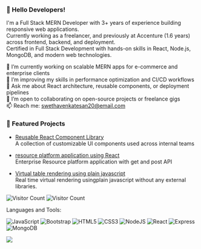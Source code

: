 ### 👋 Hello Developers!

I'm a Full Stack MERN Developer with 3+ years of experience building responsive web applications.  
Currently working as a freelancer, and previously at Accenture (1.6 years) across frontend, backend, and deployment.  
Certified in Full Stack Development with hands-on skills in React, Node.js, MongoDB, and modern web technologies.


🔭 I’m currently working on scalable MERN apps for e-commerce and enterprise clients  
🌱 I’m improving my skills in performance optimization and CI/CD workflows  
💬 Ask me about React architecture, reusable components, or deployment pipelines  
👯 I’m open to collaborating on open-source projects or freelance gigs  
📫 Reach me: swethavenkatesan20@email.com  



### 🚀 Featured Projects

- [Reusable React Component Library](https://github.com/Swethavenkatesan20/AntD_Timeline_Component.git)  
  A collection of customizable UI components used across internal teams

- [resource platform application using React](https://github.com/Swethavenkatesan20/Resource_platform.git)  
  Enterprise Resource platform application with get and post API

- [Virtual table rendering using plain javascript](https://github.com/Swethavenkatesan20/Virtual_Rendering_table_JavaScript.git)  
  Real time virtual rendering usingplain javascript without any external libraries. 




![Visitor Count](https://profile-counter.glitch.me/swethavenkatesan20/count.svg)
![Visitor Count](https://profile-counter.glitch.me/{swethavenkatesan20}/count.svg)



Languages and Tools: 


<img alt="JavaScript" src="https://img.shields.io/badge/javascript-%23F24E1E.svg?style=flat-square&logo=javascript&logoColor=white"/> <img alt="Bootstrap" src="https://img.shields.io/badge/bootstrap-%23563D7C.svg?style=flat-square&logo=bootstrap&logoColor=white"/> <img alt="HTML5" src="https://img.shields.io/badge/html5-%23E34F26.svg?style=flat-square&logo=html5&logoColor=white"/> <img alt="CSS3" src="https://img.shields.io/badge/css3-%231572B6.svg?style=flat-square&logo=css3&logoColor=white"/>
<img alt="NodeJS" src="https://img.shields.io/badge/node.js-%2343853D.svg?style=flat-square&logo=node-dot-js&logoColor=white"/> <img alt="React" src="https://img.shields.io/badge/react-%2320232a.svg?style=flat-square&logo=react&logoColor=%2361DAFB"/> <img alt="Express" src="https://img.shields.io/badge/express-%2300f.svg?style=flat-square&logo=express&logoColor=white"/> <img alt="MongoDB" src ="https://img.shields.io/badge/MongoDB-%234ea94b.svg?style=flat-square&logo=mongodb&logoColor=white"/>

![](https://activity-graph.herokuapp.com/graph?username=swethavenkatesan20&theme=react-dark&area=true)
<!--
**Aakashdeveloper/Aakashdeveloper** is a ✨ _special_ ✨ repository because its `README.md` (this file) appears on your GitHub profile.

Here are some ideas to get you started:

- 🔭 I’m currently working on ...
- 🌱 I’m currently learning ...
- 👯 I’m looking to collaborate on ...
- 🤔 I’m looking for help with ...
- 💬 Ask me about ...
- 📫 How to reach me: ...
- 😄 Pronouns: ...
- ⚡ Fun fact: .....

-->
